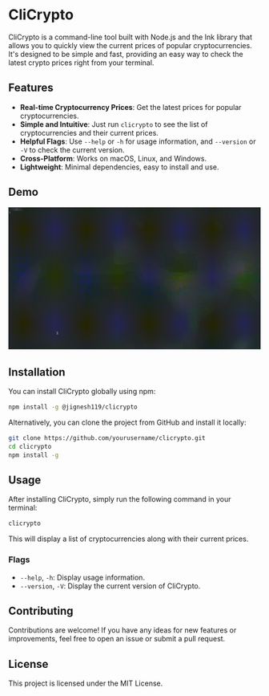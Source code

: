 # CliCrypto

CliCrypto is a command-line tool built with Node.js and the Ink library that allows you to quickly view the current prices of popular cryptocurrencies. It's designed to be simple and fast, providing an easy way to check the latest crypto prices right from your terminal.

## Features

- **Real-time Cryptocurrency Prices**: Get the latest prices for popular cryptocurrencies.
- **Simple and Intuitive**: Just run `clicrypto` to see the list of cryptocurrencies and their current prices.
- **Helpful Flags**: Use `--help` or `-h` for usage information, and `--version` or `-V` to check the current version.
- **Cross-Platform**: Works on macOS, Linux, and Windows.
- **Lightweight**: Minimal dependencies, easy to install and use.

## Demo

![](https://github.com/jignesh119/CliCrypto/blob/main/assets/demo.gif)

## Installation

You can install CliCrypto globally using npm:

```bash
npm install -g @jignesh119/clicrypto
```

Alternatively, you can clone the project from GitHub and install it locally:

```bash
git clone https://github.com/yourusername/clicrypto.git
cd clicrypto
npm install -g
```

## Usage

After installing CliCrypto, simply run the following command in your terminal:

```bash
clicrypto
```

This will display a list of cryptocurrencies along with their current prices.

### Flags

- `--help`, `-h`: Display usage information.
- `--version`, `-V`: Display the current version of CliCrypto.

## Contributing

Contributions are welcome! If you have any ideas for new features or improvements, feel free to open an issue or submit a pull request.

## License

This project is licensed under the MIT License.
